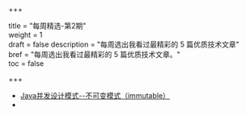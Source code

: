 +++

title = "每周精选-第2期"  
weight = 1  
draft = false
description = "每周选出我看过最精彩的 5 篇优质技术文章"  
bref = "每周选出我看过最精彩的 5 篇优质技术文章。"  
toc = false

+++

- [Java并发设计模式--不可变模式（immutable）](https://juejin.im/post/5ac1cbde518825558723b6e9)
- 
